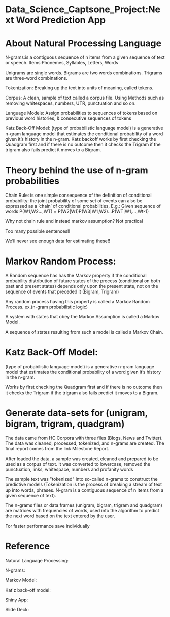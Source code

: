 # Data_Science_Captsone_Project:Next Word Prediction App
# About Natural Processing Language
N-grams:is a contiguous sequence of n items from a given sequence of text or speech. Items:Phonemes, Syllables, Letters, Words

Unigrams are single words. Bigrams are two words combinations. Trigrams are three-word combinations.

Tokenization: Breaking up the text into units of meaning, called tokens.

Corpus: A clean, sample of text called a corpus file. Using Methods such as removing whitespaces, numbers, UTR, punctuation and so on.

Language Models: Assign probabilities to sequences of tokens based on previous word histories, & consecutive sequences of tokens

Katz Back-Off Model: (type of probabilistic language model) is a generative n-gram language model that estimates the conditional probability of a word given it’s history in the n-gram. Katz backoff works by first checking the Quadgram first and if there is no outcome then it checks the Trigram if the trigram also fails predict it moves to a Bigram.
# Theory behind the use of n-gram probabilities
Chain Rule: is one simple consequence of the definition of conditional probability: the joint probability of some set of events can also be expressed as a ‘chain’ of conditional probabilities, E.g.: Given sequence of words P(W1,W2…,WT) = P(W2|W1)P(W3|W1,W2)...P(WT|W1,...,Wt-1)

Why not chain rule and instead markov assumption? Not practical

Too many possible sentences!!

We’ll never see enough data for estimating these!!

# Markov Random Process:
A Random sequence has has the Markov property if the conditional probability distribution of future states of the process (conditional on both past and present states) depends only upon the present state, not on the sequence of events that preceded it (Bigram, Trigram)

Any random process having this property is called a Markov Random Process. ex.(n-gram probabilistic logic)

A system with states that obey the Markov Assumption is called a Markov Model.

A sequence of states resulting from such a model is called a Markov Chain.

# Katz Back-Off Model:

(type of probabilistic language model) is a generative n-gram language model that estimates the conditional probability of a word given it’s history in the n-gram.

Works by first checking the Quadgram first and if there is no outcome then it checks the Trigram if the trigram also fails predict it moves to a Bigram.

# Generate data-sets for (unigram, bigram, trigram, quadgram)
The data came from HC Corpora with three files (Blogs, News and Twitter). The data was cleaned, processed, tokenized, and n-grams are created. The final report comes from the link Milestone Report.

After loaded the data, a sample was created, cleaned and prepared to be used as a corpus of text. It was converted to lowercase, removed the punctuation, links, whitespace, numbers and profanity words

The sample text was "tokenized" into so-called n-grams to construct the predictive models (Tokenization is the process of breaking a stream of text up into words, phrases. N-gram is a contiguous sequence of n items from a given sequence of text).

The n-grams files or data.frames (unigram, bigram, trigram and quadgram) are matrices with frequencies of words, used into the algorithm to predict the next word based on the text entered by the user.

For faster performance save individually

# Reference
Natural Language Processing:

N-grams:

Markov Model:

Kat'z back-off model:

Shiny App:

Slide Deck:
